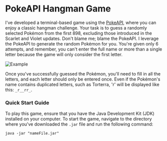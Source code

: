 # PokeAPI Hangman Game

I've developed a terminal-based game using the [PokeAPI](https://pokeapi.co/), where you can enjoy a classic hangman challenge. Your task is to guess a randomly selected Pokémon from the first 898, excluding those introduced in the Scarlet and Violet updates. Don't blame me; blame the PokeAPI. I leverage the PokeAPI to generate the random Pokémon for you. You're given only 6 attempts, and remember, you can't enter the full name or more than a single letter because the game will only consider the first letter.

![Example](img/usandoprimera.png)

Once you've successfully guessed the Pokémon, you'll need to fill in all the letters, and each letter should only be entered once. Even if the Pokémon's name contains duplicated letters, such as Torterra, 'r' will be displayed like this: `_r__rr_`.

### Quick Start Guide

To play this game, ensure that you have the Java Development Kit (JDK) installed on your computer. To start the game, navigate to the directory where you've downloaded the `.jar` file and run the following command:

```shell
java -jar "nameFile.jar"
